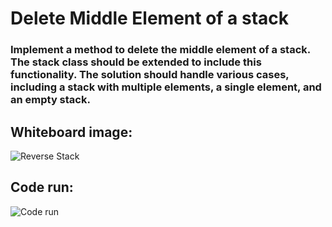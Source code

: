 # Delete Middle Element of a stack
### Implement a method to delete the middle element of a stack. The stack class should be extended to include this functionality. The solution should handle various cases, including a stack with multiple elements, a single element, and an empty stack.

## Whiteboard image:
![Reverse Stack](delete-middle-stack.png)

## Code run:
![Code run](code-run.png)